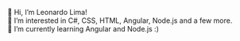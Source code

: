 👋 Hi, I’m Leonardo Lima!
<BR>👀 I’m interested in C#, CSS, HTML, Angular, Node.js and a few more.
<BR>🌱 I’m currently learning Angular and Node.js :)

<!---
leonardo-lima-1/leonardo-lima-1 is a ✨ special ✨ repository because its `README.md` (this file) appears on your GitHub profile.
You can click the Preview link to take a look at your changes.
--->
